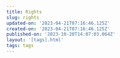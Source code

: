 ```yaml
---
title: Rights
slug: rights
updated-on: '2023-04-21T07:16:46.125Z'
created-on: '2023-04-21T07:16:46.125Z'
published-on: '2023-10-20T14:07:03.064Z'
layout: '[tags].html'
tags: tags
---
```



